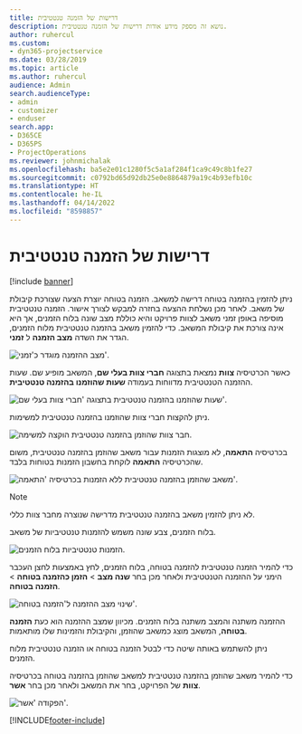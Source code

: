 ```yaml
---
title: דרישות של הזמנה טנטטיבית
description: נושא זה מספק מידע אודות דרישות של הזמנה טנטטיבית.
author: ruhercul
ms.custom:
- dyn365-projectservice
ms.date: 03/28/2019
ms.topic: article
ms.author: ruhercul
audience: Admin
search.audienceType:
- admin
- customizer
- enduser
search.app:
- D365CE
- D365PS
- ProjectOperations
ms.reviewer: johnmichalak
ms.openlocfilehash: ba5e2e01c1280f5c5a1af284f1ca9c49c8b1fe27
ms.sourcegitcommit: c0792bd65d92db25e0e8864879a19c4b93efb10c
ms.translationtype: HT
ms.contentlocale: he-IL
ms.lasthandoff: 04/14/2022
ms.locfileid: "8598857"
---
```

# <a name="soft-book-requirements"></a>דרישות של הזמנה טנטטיבית

[!include [banner](../includes/psa-now-project-operations.md)]

ניתן להזמין בהזמנה בטוחה דרישה למשאב. הזמנה בטוחה יוצרת הצעה שצורכת קיבולת של משאב. לאחר מכן נשלחת ההצעה בחזרה למבקש לצורך אישור. הזמנה טנטטיבית מוסיפה באופן זמני משאב לצוות פרויקט והיא כוללת מצב שונה בלוח הזמנים, אך היא אינה צורכת את קיבולת המשאב. כדי להזמין משאב בהזמנה טנטטיבית מלוח הזמנים, הגדר את השדה **מצב הזמנה** ל **זמני**.

![מצב ההזמנה מוגדר כ'זמני'.](media/Resource-Management-image77.png)

כאשר הכרטיסיה **צוות** נמצאת בתצוגה **חברי צוות בעלי שם**, המשאב מופיע שם. שעות ההזמנה הטנטטיבית מדווחות בעמודה **שעות שהוזמנו בהזמנה טנטטיבית**.

![שעות שהוזמנו בהזמנה טנטטיבית בתצוגה 'חברי צוות בעלי שם'.](media/Resource-Management-image78.png)

ניתן להקצות חברי צוות שהוזמנו בהזמנה טנטטיבית למשימות.

![חבר צוות שהוזמן בהזמנה טנטטיבית הוקצה למשימה.](media/Resource-Management-image79.png)

בכרטיסיה **התאמה**, לא מוצגות הזמנות עבור משאב שהוזמן בהזמנה טנטטיבית, משום שהכרטיסיה **התאמה** לוקחת בחשבון הזמנות בטוחות בלבד.

![משאב שהוזמן בהזמנה טנטטיבית ללא הזמנות בכרטיסיה 'התאמה'.](media/Resource-Management-image80.png)

> [!NOTE]
> לא ניתן להזמין משאב בהזמנה טנטטיבית מדרישה שנוצרה מחבר צוות כללי.

בלוח הזמנים, צבע שונה משמש להזמנות טנטטיביות של משאב.

![הזמנות טנטטיביות בלוח הזמנים.](media/Resource-Management-image81.png)

כדי להמיר הזמנה טנטטיבית להזמנה בטוחה, בלוח הזמנים, לחץ באמצעות לחצן העכבר הימני על ההזמנה הטנטטיבית ולאחר מכן בחר **שנה מצב** \> **הזמן כהזמנה בטוחה** \> **הזמנה בטוחה**.

![שינוי מצב ההזמנה ל'הזמנה בטוחה'.](media/Resource-Management-image82.png)

ההזמנה משתנה והמצב משתנה בלוח הזמנים. מכיוון שמצב ההזמנה הוא כעת **הזמנה בטוחה**, המשאב מוצג כמשאב שהוזמן, והקיבולת והזמינות שלו מותאמות.

ניתן להשתמש באותה שיטה כדי לבטל הזמנה בטוחה או הזמנה טנטטיבית מלוח הזמנים.

כדי להמיר משאב שהוזמן בהזמנה טנטטיבית למשאב שהוזמן בהזמנה בטוחה בכרטיסיה **צוות** של הפרויקט, בחר את המשאב ולאחר מכן בחר **אשר**.

![הפקודה 'אשר'.](media/Resource-Management-image83.png)


[!INCLUDE[footer-include](../includes/footer-banner.md)]
